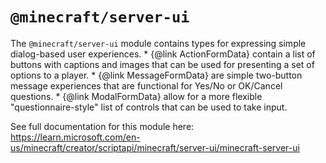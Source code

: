 # `@minecraft/server-ui`
The `@minecraft/server-ui` module contains types for expressing simple dialog-based user experiences.
    * {@link ActionFormData} contain a list of buttons with captions and images that can be used for presenting a set of options to a player.
    * {@link MessageFormData} are simple two-button message experiences that are functional for Yes/No or OK/Cancel questions.
    * {@link ModalFormData} allow for a more flexible "questionnaire-style" list of controls that can be used to take input.

See full documentation for this module here:
https://learn.microsoft.com/en-us/minecraft/creator/scriptapi/minecraft/server-ui/minecraft-server-ui